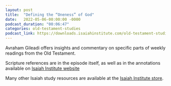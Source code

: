 ```yaml
---
layout: post
title:  "Defining the “Oneness” of God"
date:   2022-05-06-00:00:00 -0000
podcast_duration: "00:06:47"
categories: old-testament-studies
podcast_link: https://downloads.isaiahinstitute.com/old-testament-studies/II-OT-20.mp3
---
```

Avraham Gileadi offers insights and commentary on specific parts of weekly readings from the Old Testament.

Scripture references are in the episode itself, as well as in the annotations available on [Isaiah Institute website](https://isaiahinstitute.com/studies-in-the-old-testament/)

Many other Isaiah study resources are available at the [Isaiah Institute store](https://isaiahinstitute.com/store/).